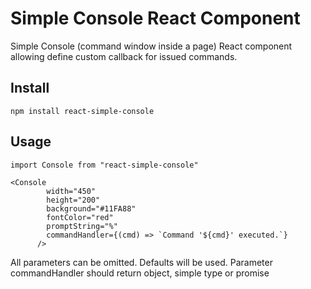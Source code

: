 # Simple Console React Component

Simple Console (command window inside a page) React component allowing define custom callback for issued commands.

## Install

```
npm install react-simple-console
```

## Usage

```
import Console from "react-simple-console"

<Console
        width="450"
        height="200"
        background="#11FA88"
        fontColor="red"
        promptString="%"
        commandHandler={(cmd) => `Command '${cmd}' executed.`}
      />
```
All parameters can be omitted. Defaults will be used.
Parameter commandHandler should return object, simple type or promise